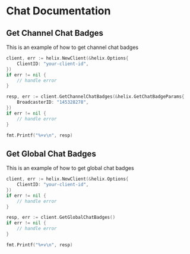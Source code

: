# Chat Documentation

## Get Channel Chat Badges

This is an example of how to get channel chat badges

```go
client, err := helix.NewClient(&helix.Options{
    ClientID: "your-client-id",
})
if err != nil {
    // handle error
}

resp, err := client.GetChannelChatBadges(&helix.GetChatBadgeParams{
    BroadcasterID: "145328278",
})
if err != nil {
    // handle error
}

fmt.Printf("%+v\n", resp)
```

## Get Global Chat Badges

This is an example of how to get global chat badges

```go
client, err := helix.NewClient(&helix.Options{
    ClientID: "your-client-id",
})
if err != nil {
    // handle error
}

resp, err := client.GetGlobalChatBadges()
if err != nil {
    // handle error
}

fmt.Printf("%+v\n", resp)
```
